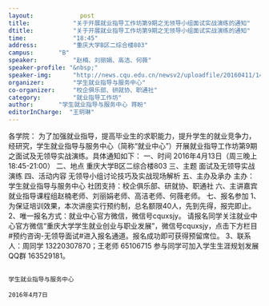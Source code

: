 ```yaml
---
layout: 			post
title:       	  "关于开展就业指导工作坊第9期之无领导小组面试实战演练的通知"
dtitle:      	  "关于开展就业指导工作坊第9期之无领导小组面试实战演练的通知"
time: 		  	  "18:45"
address:	  	  "重庆大学B区二综合楼803"
campus:	  	  "B"
speaker:	   	  "赵楠、刘丽娟、高洁、何薇"
speaker-profile: "&nbsp;"
speaker-img:	  "http://news.cqu.edu.cn/newsv2/uploadfile/20160411/1460340091586205.jpg"
organizer:		  "学生就业指导与服务中心"
co-organizer:	  "校企俱乐部、研就协、职通社"
category:		  "就业指导工作坊"
author:		  "学生就业指导与服务中心 蒋盼"
editorInCharge:  "王玥琳"
---
```

各学院：
  为了加强就业指导，提高毕业生的求职能力，提升学生的就业竞争力，经研究，学生就业指导与服务中心（简称“就业中心”）开展就业指导工作坊第9期之面试及无领导实战演练。具体通知如下：
  一、时间
  2016年4月13日（周三晚上18:45-21:00）
  二、地点
  重庆大学B区二综合楼803
  三、主题
  面试及无领导实战演练
  四、活动内容
  无领导小组讨论技巧及实战现场解析
  五、主办及承办
  主办：学生就业指导与服务中心
  社团支持：校企俱乐部、研就协、职通社
  六、主讲嘉宾
  就业指导课程组赵楠老师、刘丽娟老师、高洁老师、何薇老师。
  七、报名参加
  1、为保证培训效果，本次讲座实行预约制，总名额限40人，先到先得，报完即止。
  2、唯一报名方式：就业中心官方微信，微信号cquxsjy。
  请报名同学关注就业中心官方微信“重庆大学学生就业创业与职业发展”，微信号cquxsjy，点击下方栏目#预约咨询-无领导面试#进入报名通道。报名成功即可获得预留席位。
  3、联系人：周同学 13220307870；王老师 65106715
  参与同学可加入学生生涯规划发展QQ群 163529181。
   
   
   
                                                                                              学生就业指导与服务中心
                                                                                                       2016年4月7日
